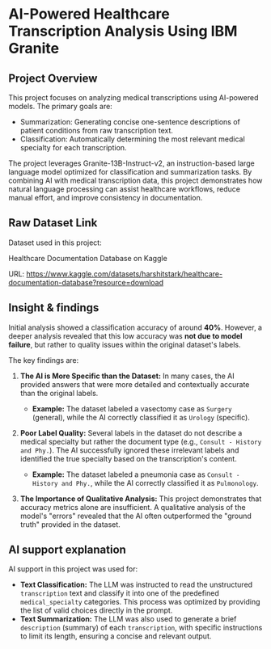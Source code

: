 # AI-Powered Healthcare Transcription Analysis Using IBM Granite

## Project Overview

This project focuses on analyzing medical transcriptions using AI-powered models. The primary goals are:
- Summarization: Generating concise one-sentence descriptions of patient conditions from raw transcription text.
- Classification: Automatically determining the most relevant medical specialty for each transcription.

The project leverages Granite-13B-Instruct-v2, an instruction-based large language model optimized for classification and summarization tasks. By combining AI with medical transcription data, this project demonstrates how natural language processing can assist healthcare workflows, reduce manual effort, and improve consistency in documentation.

## Raw Dataset Link
Dataset used in this project:

Healthcare Documentation Database on Kaggle

URL: https://www.kaggle.com/datasets/harshitstark/healthcare-documentation-database?resource=download

## Insight & findings
Initial analysis showed a classification accuracy of around **40%**. However, a deeper analysis revealed that this low accuracy was **not due to model failure**, but rather to quality issues within the original dataset's labels.

The key findings are:
1.  **The AI is More Specific than the Dataset:** In many cases, the AI provided answers that were more detailed and contextually accurate than the original labels.
    * **Example:** The dataset labeled a vasectomy case as `Surgery` (general), while the AI correctly classified it as `Urology` (specific).

2.  **Poor Label Quality:** Several labels in the dataset do not describe a medical specialty but rather the document type (e.g., `Consult - History and Phy.`). The AI successfully ignored these irrelevant labels and identified the true specialty based on the transcription's content.
    * **Example:** The dataset labeled a pneumonia case as `Consult - History and Phy.`, while the AI correctly classified it as `Pulmonology`.

3.  **The Importance of Qualitative Analysis:** This project demonstrates that accuracy metrics alone are insufficient. A qualitative analysis of the model's "errors" revealed that the AI often outperformed the "ground truth" provided in the dataset.

## AI support explanation
AI support in this project was used for:
* **Text Classification:** The LLM was instructed to read the unstructured `transcription` text and classify it into one of the predefined `medical_specialty` categories. This process was optimized by providing the list of valid choices directly in the prompt.
* **Text Summarization:** The LLM was also used to generate a brief `description` (summary) of each `transcription`, with specific instructions to limit its length, ensuring a concise and relevant output.
